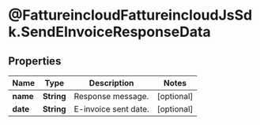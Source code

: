 # @FattureincloudFattureincloudJsSdk.SendEInvoiceResponseData

## Properties

Name | Type | Description | Notes
------------ | ------------- | ------------- | -------------
**name** | **String** | Response message. | [optional] 
**date** | **String** | E-invoice sent date. | [optional] 


